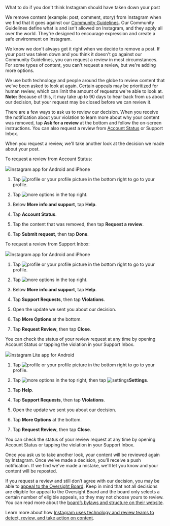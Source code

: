 What to do if you don't think Instagram should have taken down your post

We remove content (example: post, comment, story) from Instagram when we find that it goes against our [Community Guidelines](https://help.instagram.com/477434105621119). Our Community Guidelines define what is and isn't allowed on Instagram, and they apply all over the world. They're designed to encourage expression and create a safe environment on Instagram.

We know we don't always get it right when we decide to remove a post. If your post was taken down and you think it doesn't go against our Community Guidelines, you can request a review in most circumstances. For some types of content, you can't request a review, but we're adding more options.

We use both technology and people around the globe to review content that we've been asked to look at again. Certain appeals may be prioritized for human review, which can limit the amount of requests we're able to look at. **Note:** Because of this, it may take up to 90 days to hear back from us about our decision, but your request may be closed before we can review it.

There are a few ways to ask us to review our decision. When you receive the notification about your violation to learn more about why your content was removed, tap **Ask for a review** at the bottom and follow the on-screen instructions. You can also request a review from [Account Status](https://help.instagram.com/338481628002750) or Support Inbox.

When you request a review, we'll take another look at the decision we made about your post.

To request a review from Account Status:

![](https://static.xx.fbcdn.net/rsrc.php/v3/yF/r/A-98Zu__Afk.png)Instagram app for Android and iPhone

1. Tap ![profile](https://static.xx.fbcdn.net/assets/?revision=1373797173260923&name=instagram-user-profile&density=1) or your profile picture in the bottom right to go to your profile.  
    
2. Tap ![more options](https://static.xx.fbcdn.net/assets/?revision=1373797173260923&name=instagram-hamburger-ios&density=1) in the top right.
    
3. Below **More info and support**, tap **Help**.
    
4. Tap **Account Status**.
5. Tap the content that was removed, then tap **Request a review**.
6. Tap **Submit request**, then tap **Done**.

To request a review from Support Inbox:

![](https://static.xx.fbcdn.net/rsrc.php/v3/yF/r/A-98Zu__Afk.png)Instagram app for Android and iPhone

1. Tap ![profile](https://static.xx.fbcdn.net/assets/?revision=1373797173260923&name=instagram-user-profile&density=1) or your profile picture in the bottom right to go to your profile.  
    
2. Tap ![more options](https://static.xx.fbcdn.net/assets/?revision=1373797173260923&name=instagram-hamburger-ios&density=1) in the top right.
    
3. Below **More info and support**, tap **Help**.
    
4. Tap **Support Requests**, then tap **Violations**.
5. Open the update we sent you about our decision.
6. Tap **More Options** at the bottom.
7. Tap **Request Review**, then tap **Close**.

You can check the status of your review request at any time by opening Account Status or tapping the violation in your Support Inbox.

![](https://static.xx.fbcdn.net/rsrc.php/v3/yF/r/A-98Zu__Afk.png)Instagram Lite app for Android

1. Tap ![profile](https://static.xx.fbcdn.net/assets/?revision=1373797173260923&name=instagram-user-profile&density=1) or your profile picture in the bottom right to go to your profile.  
    
2. Tap ![more options](https://static.xx.fbcdn.net/assets/?revision=1373797173260923&name=instagram-hamburger-ios&density=1) in the top right, then tap ![settings](https://static.xx.fbcdn.net/assets/?revision=1373797173260923&name=instagram-settings&density=1)**Settings**.
    
3. Tap **Help**.
4. Tap **Support Requests**, then tap **Violations**.
5. Open the update we sent you about our decision.
6. Tap **More Options** at the bottom.
7. Tap **Request Review**, then tap **Close**.

You can check the status of your review request at any time by opening Account Status or tapping the violation in your Support Inbox.

Once you ask us to take another look, your content will be reviewed again by Instagram. Once we’ve made a decision, you’ll receive a push notification. If we find we've made a mistake, we'll let you know and your content will be reposted.

If you request a review and still don’t agree with our decision, you may be able to [appeal to the Oversight Board](https://help.instagram.com/675885993348720). Keep in mind that not all decisions are eligible for appeal to the Oversight Board and the board only selects a certain number of eligible appeals, so they may not choose yours to review. You can read more about the [board’s bylaws and structure on their website](https://about.fb.com/wp-content/uploads/2020/01/Bylaws_v6.pdf).

Learn more about how [Instagram uses technology and review teams to detect, review, and take action on content](https://transparency.fb.com/enforcement/).